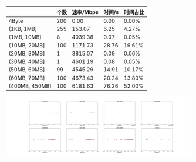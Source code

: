 |   |个数|速率/Mbps|时间/s|时间占比|
|---|---|---|---|---|
|4Byte|200|0.00|0.00|0.00%|
|(1KB, 1MB]|255|153.07|6.25|4.27%|
|(1MB, 10MB]|8|4039.38|0.07|0.05%|
|(10MB, 20MB]|100|1171.73|28.76|19.61%|
|(20MB, 30MB]|1|3815.07|0.09|0.06%|
|(30MB, 40MB]|1|4601.19|0.08|0.05%|
|(50MB, 60MB]|99|4545.29|14.91|10.17%|
|(60MB, 70MB]|100|4673.43|20.24|13.80%|
|(400MB, 450MB]|100|6181.63|76.26|52.00%|

![](./速率分布.jpg)
